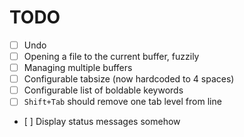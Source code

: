 # TODO

* [ ] Undo
* [ ] Opening a file to the current buffer, fuzzily
* [ ] Managing multiple buffers
* [ ] Configurable tabsize (now hardcoded to 4 spaces)
* [ ] Configurable list of boldable keywords
* [ ] `Shift+Tab` should remove one tab level from line
* [ ] Display status messages somehow
